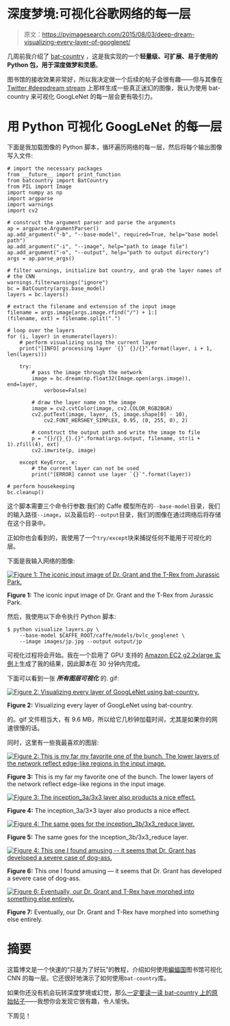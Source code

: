 # 深度梦境:可视化谷歌网络的每一层

> 原文：<https://pyimagesearch.com/2015/08/03/deep-dream-visualizing-every-layer-of-googlenet/>

几周前我介绍了 [bat-country](https://pyimagesearch.com/2015/07/06/bat-country-an-extendible-lightweight-python-package-for-deep-dreaming-with-caffe-and-convolutional-neural-networks/) ，这是我实现的一个**轻量级、可扩展、易于使用的 Python 包，用于深度做梦和灵感**。

图书馆的接收效果非常好，所以我决定做一个后续的帖子会很有趣——但与其像在 [Twitter #deepdream stream](https://twitter.com/search?q=%23deepdream&src=tyah) 上那样生成一些真正迷幻的图像，我认为使用 bat-country 来可视化 GoogLeNet 的每一层会更有吸引力。

# 用 Python 可视化 GoogLeNet 的每一层

下面是我加载图像的 Python 脚本，循环遍历网络的每一层，然后将每个输出图像写入文件:

```
# import the necessary packages
from __future__ import print_function
from batcountry import BatCountry
from PIL import Image
import numpy as np
import argparse
import warnings
import cv2

# construct the argument parser and parse the arguments
ap = argparse.ArgumentParser()
ap.add_argument("-b", "--base-model", required=True, help="base model path")
ap.add_argument("-i", "--image", help="path to image file")
ap.add_argument("-o", "--output", help="path to output directory")
args = ap.parse_args()

# filter warnings, initialize bat country, and grab the layer names of
# the CNN
warnings.filterwarnings("ignore")
bc = BatCountry(args.base_model)
layers = bc.layers()

# extract the filename and extension of the input image
filename = args.image[args.image.rfind("/") + 1:]
(filename, ext) = filename.split(".")

# loop over the layers
for (i, layer) in enumerate(layers):
	# perform visualizing using the current layer
	print("[INFO] processing layer `{}` {}/{}".format(layer, i + 1, len(layers)))

	try:
		# pass the image through the network
		image = bc.dream(np.float32(Image.open(args.image)), end=layer,
			verbose=False)

		# draw the layer name on the image
		image = cv2.cvtColor(image, cv2.COLOR_RGB2BGR)
		cv2.putText(image, layer, (5, image.shape[0] - 10),
			cv2.FONT_HERSHEY_SIMPLEX, 0.95, (0, 255, 0), 2)

		# construct the output path and write the image to file
		p = "{}/{}_{}.{}".format(args.output, filename, str(i + 1).zfill(4), ext)
		cv2.imwrite(p, image)

	except KeyError, e:
		# the current layer can not be used
		print("[ERROR] cannot use layer `{}`".format(layer))

# perform housekeeping
bc.cleanup()

```

这个脚本需要三个命令行参数:我们的 Caffe 模型所在的`--base-model`目录，我们的输入路径`--image`，以及最后的`--output`目录，我们的图像在通过网络后将存储在这个目录中。

正如你也会看到的，我使用了一个`try/except`块来捕捉任何不能用于可视化的层。

下面是我输入网络的图像:

[![Figure 1: The iconic input image of Dr. Grant and the T-Rex from Jurassic Park.](img/35612ccea8805093318219215ac41f3b.png)](https://pyimagesearch.com/wp-content/uploads/2015/07/jp.jpg)

**Figure 1:** The iconic input image of Dr. Grant and the T-Rex from Jurassic Park.

然后，我使用以下命令执行 Python 脚本:

```
$ python visualize_layers.py \
 	--base-model $CAFFE_ROOT/caffe/models/bvlc_googlenet \
 	--image images/jp.jpg --output output/jp

```

可视化过程将会开始。我在一个启用了 GPU 支持的 [Amazon EC2 g2.2xlarge 实例](https://pyimagesearch.com/2014/10/13/deep-learning-amazon-ec2-gpu-python-nolearn/)上生成了我的结果，因此脚本在 30 分钟内完成。

下面可以看到一张 ***所有图层可视化*** 的. gif:

[![Figure 2: Visualizing every layer of GoogLeNet using bat-country.](img/f145d93b6f81b38f9bbb2aaf4f264203.png)](https://pyimagesearch.com/wp-content/uploads/2015/06/visualizing-all-googlenet-layers.gif)

**Figure 2:** Visualizing every layer of GoogLeNet using bat-country.

的。gif 文件相当大，有 9.6 MB，所以给它几秒钟加载时间，尤其是如果你的网速很慢的话。

同时，这里有一些我最喜欢的图层:

[![Figure 2: This is my far my favorite one of the bunch. The lower layers of the network reflect edge-like regions in the input image.](img/174016659ebb94d3376f61144bcfc785.png)](https://pyimagesearch.com/wp-content/uploads/2015/07/jp_0007.jpg)

**Figure 3:** This is my far my favorite one of the bunch. The lower layers of the network reflect edge-like regions in the input image.

[![Figure 3: The inception_3a/3x3 layer also products a nice effect.](img/4a24adf96367252a21b36850d91c01f4.png)](https://pyimagesearch.com/wp-content/uploads/2015/07/jp_0016.jpg)

**Figure 4:** The inception_3a/3×3 layer also products a nice effect.

[![Figure 4: The same goes for the inception_3b/3x3_reduce layer.](img/27e4177ef1cd5ae6e0f0b5cb39cacdf4.png)](https://pyimagesearch.com/wp-content/uploads/2015/07/jp_0029.jpg)

**Figure 5:** The same goes for the inception_3b/3x3_reduce layer.

[![Figure 4:  This one I found amusing -- it seems that Dr. Grant has developed a severe case of dog-ass.](img/2544c114906d90a2006cd067340538f1.png)](https://pyimagesearch.com/wp-content/uploads/2015/07/jp_0062.jpg)

**Figure 6:** This one I found amusing — it seems that Dr. Grant has developed a severe case of dog-ass.

[![Figure 6: Eventually, our Dr. Grant and T-Rex have morphed into something else entirely.](img/3ef620091d4150a352cbd0b3e167c203.png)](https://pyimagesearch.com/wp-content/uploads/2015/07/jp_0096.jpg)

**Figure 7:** Eventually, our Dr. Grant and T-Rex have morphed into something else entirely.

# 摘要

这篇博文是一个快速的“只是为了好玩”的教程，介绍如何使用[蝙蝠国](https://pyimagesearch.com/2015/07/06/bat-country-an-extendible-lightweight-python-package-for-deep-dreaming-with-caffe-and-convolutional-neural-networks/)图书馆可视化 CNN 的每一层。它还很好地演示了如何使用`bat-country`库。

如果你还没有机会玩转深度梦境或幻觉，那么[一定要读一读 bat-country 上的原始帖子](https://pyimagesearch.com/2015/07/06/bat-country-an-extendible-lightweight-python-package-for-deep-dreaming-with-caffe-and-convolutional-neural-networks/)——我想你会发现它很有趣，令人愉快。

下周见！